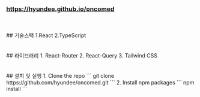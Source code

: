 ### https://hyundee.github.io/oncomed
<br/>
<br/>
## 기술스택
1.React
2.TypeScript
<br/>
<br/>
<br/>
## 라이브러리
1. React-Router
2. React-Query
3. Tailwind CSS
<br/>
<br/>
<br/>
## 설치 및 실행
1. Clone the repo
```
  git clone https://github.com/hyundee/oncomed.git
```
2. Install npm packages
```
  npm install
```
